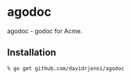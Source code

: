 # agodoc

agodoc - godoc for Acme.

## Installation

```
% go get github.com/davidrjenni/agodoc

```
